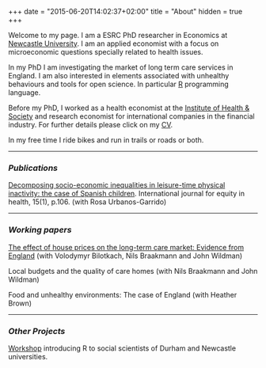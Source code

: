 +++
date = "2015-06-20T14:02:37+02:00"
title = "About"
hidden = true
+++

Welcome to my page. I am a ESRC PhD researcher in Economics at [Newcastle University](http://www.ncl.ac.uk/business-school/). I am an applied economist with a focus on microeconomic questions specially related to health issues. 

In my PhD I am investigating the market of long term care services in England. I am also interested in elements associated with unhealthy behaviours and tools for open science. In particular [R](https://www.r-project.org) programming language. 

Before my PhD, I worked as a health economist at the [Institute of Health & Society](http://www.ncl.ac.uk/ihs/) and research economist for international companies in the financial industry. For further details please click on my [CV](../images/cv-edu_2018.pdf).

In my free time I ride bikes and run in trails or roads or both. 

***


### _Publications_ 

[Decomposing socio-economic inequalities in leisure-time physical inactivity: the case of Spanish children](https://equityhealthj.biomedcentral.com/track/pdf/10.1186/s12939-016-0394-9?site=equityhealthj.biomedcentral.com). International journal for equity in health, 15(1), p.106. (with Rosa Urbanos-Garrido)

***

### _Working papers_
 
 [The effect of house prices on the long-term care market: Evidence from England](../images/house_prices_carehomes_feb_2018.pdf) (with Volodymyr Bilotkach, Nils Braakmann and John Wildman)
 
 Local budgets and the quality of care homes (with Nils Braakmann and John Wildman)
 
 Food and unhealthy environments: The case of England (with Heather Brown)

***

### _Other Projects_

[Workshop](https://github.com/edugonzaloalmorox/R-social-science) introducing R to social scientists of Durham and Newcastle universities.





